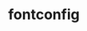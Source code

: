 ---
title: "fontconfig"
layout: cache
categories: [package, v0.20]
meta: {"versions": ["2.14.2"], "compilers": ["gcc@=11.1.0"], "oss": ["ubuntu20.04"], "platforms": ["linux"], "targets": ["x86_64_v3"], "stacks": ["data-vis-sdk"], "num_specs": 2, "num_specs_by_stack": {"data-vis-sdk": 2}}
spec_details: [{"hash": "ry52u6w7ecgc3t5ogvjtlavtobjpb5gi", "compiler": "gcc@=11.1.0", "versions": ["2.14.2"], "os": "ubuntu20.04", "platform": "linux", "target": "x86_64_v3", "variants": ["build_system=autotools"], "stacks": ["data-vis-sdk"], "size": "-", "tarball": "https://binaries.spack.io/releases/v0.20/build_cache/linux-ubuntu20.04-x86_64_v3/gcc-11.1.0/fontconfig-2.14.2/linux-ubuntu20.04-x86_64_v3-gcc-11.1.0-fontconfig-2.14.2-ry52u6w7ecgc3t5ogvjtlavtobjpb5gi.spack"}, {"hash": "xik4iksywhvivnlciy2r2lheebwpx566", "compiler": "gcc@=11.1.0", "versions": ["2.14.2"], "os": "ubuntu20.04", "platform": "linux", "target": "x86_64_v3", "variants": ["build_system=autotools"], "stacks": ["data-vis-sdk"], "size": "-", "tarball": "https://binaries.spack.io/releases/v0.20/build_cache/linux-ubuntu20.04-x86_64_v3/gcc-11.1.0/fontconfig-2.14.2/linux-ubuntu20.04-x86_64_v3-gcc-11.1.0-fontconfig-2.14.2-xik4iksywhvivnlciy2r2lheebwpx566.spack"}]
---